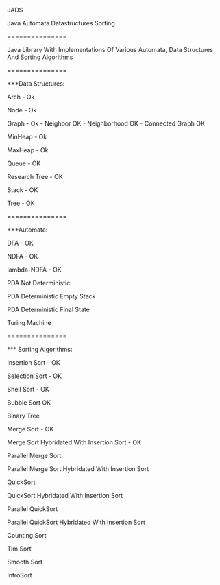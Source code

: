 JADS

Java
Automata
Datastructures
Sorting

===============

Java Library With Implementations Of Various Automata, Data Structures And Sorting Algorithms


===============

***Data Structures:

Arch - Ok

Node - Ok

Graph - Ok
      - Neighbor OK
      - Neighborhood OK
      - Connected Graph OK

MinHeap - Ok

MaxHeap - Ok

Queue - OK

Research Tree - OK

Stack - OK

Tree - OK


===============

***Automata:

DFA - OK

NDFA - OK

lambda-NDFA - OK

PDA Not Deterministic

PDA Deterministic Empty Stack

PDA Deterministic Final State

Turing Machine


===============

*** Sorting Algorithms:

Insertion Sort - OK

Selection Sort - OK

Shell Sort - OK

Bubble Sort  OK

Binary Tree

Merge Sort - OK

Merge Sort Hybridated With Insertion Sort - OK

Parallel Merge Sort 

Parallel Merge Sort Hybridated With Insertion Sort

QuickSort

QuickSort Hybridated With Insertion Sort

Parallel QuickSort

Parallel QuickSort Hybridated With Insertion Sort

Counting Sort

Tim Sort

Smooth Sort

IntroSort

